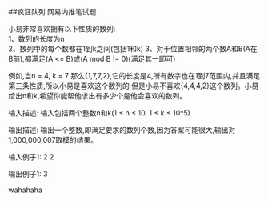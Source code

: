 ##疯狂队列
网易内推笔试题

小易非常喜欢拥有以下性质的数列:    
1、数列的长度为n   
2、数列中的每个数都在1到k之间(包括1和k)
3、对于位置相邻的两个数A和B(A在B前),都满足(A <= B)或(A mod B != 0)(满足其一即可)

例如,当n = 4, k = 7
那么{1,7,7,2},它的长度是4,所有数字也在1到7范围内,并且满足第三条性质,所以小易是喜欢这个数列的
但是小易不喜欢{4,4,4,2}这个数列。小易给出n和k,希望你能帮他求出有多少个是他会喜欢的数列。 

输入描述:
输入包括两个整数n和k(1 ≤ n ≤ 10, 1 ≤ k ≤ 10^5)


输出描述:
输出一个整数,即满足要求的数列个数,因为答案可能很大,输出对1,000,000,007取模的结果。

输入例子1:
2 2

输出例子1:
3

wahahaha